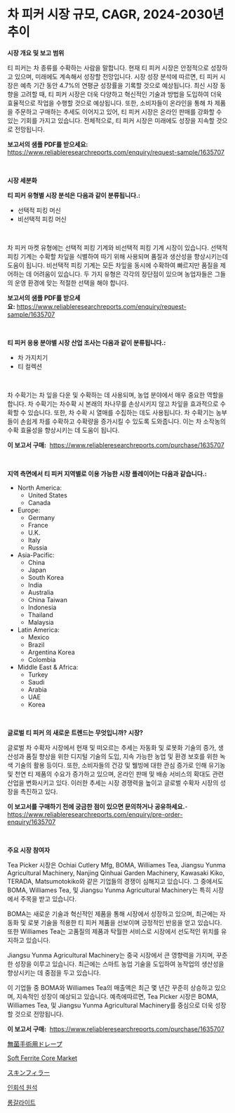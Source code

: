 <p><h1>차 피커 시장 규모, CAGR, 2024-2030년 추이</h1></p><p><strong>시장 개요 및 보고 범위</strong></p>
<p><p>티 피커는 차 종류를 수확하는 사람을 말합니다. 현재 티 피커 시장은 안정적으로 성장하고 있으며, 미래에도 계속해서 성장할 전망입니다. 시장 성장 분석에 따르면, 티 피커 시장은 예측 기간 동안 4.7%의 연평균 성장률을 기록할 것으로 예상됩니다. 최신 시장 동향을 고려할 때, 티 피커 시장은 더욱 다양하고 혁신적인 기술과 방법을 도입하여 더욱 효율적으로 작업을 수행할 것으로 예상됩니다. 또한, 소비자들이 온라인을 통해 차 제품을 주문하고 구매하는 추세도 이어지고 있어, 티 피커 시장은 온라인 판매를 강화할 수 있는 기회를 가지고 있습니다. 전체적으로, 티 피커 시장은 미래에도 성장을 지속할 것으로 전망됩니다.</p></p>
<p><strong>보고서의 샘플 PDF를 받으세요:</strong> <a href="https://www.reliableresearchreports.com/enquiry/request-sample/1635707">https://www.reliableresearchreports.com/enquiry/request-sample/1635707</a></p>
<p>&nbsp;</p>
<p><strong>시장 세분화</strong></p>
<p><strong>티 피커 유형별 시장 분석은 다음과 같이 분류됩니다.:</strong></p>
<p><ul><li>선택적 피킹 머신</li><li>비선택적 피킹 머신</li></ul></p>
<p>&nbsp;</p>
<p><p>차 피커 마켓 유형에는 선택적 피킹 기계와 비선택적 피킹 기계 시장이 있습니다. 선택적 피킹 기계는 수확할 차잎을 식별하여 따기 위해 사용되며 품질과 생산성을 향상시키는데 도움이 됩니다. 비선택적 피킹 기계는 모든 차잎을 동시에 수확하여 빠르지만 품질을 제어하는 데 어려움이 있습니다. 두 가지 유형은 각각의 장단점이 있으며 농업자들은 그들의 운영 환경에 맞는 적절한 선택을 해야 합니다.</p></p>
<p><strong>보고서의 샘플 PDF를 받으세요:</strong>&nbsp;<a href="https://www.reliableresearchreports.com/enquiry/request-sample/1635707">https://www.reliableresearchreports.com/enquiry/request-sample/1635707</a></p>
<p>&nbsp;</p>
<p><strong> 티 피커 응용 분야별 시장 산업 조사는 다음과 같이 분류됩니다.:</strong></p>
<p><ul><li>차 가지치기</li><li>티 컬렉션</li></ul></p>
<p>&nbsp;</p>
<p><p>차 수확기는 차 잎을 다운 및 수확하는 데 사용되며, 농업 분야에서 매우 중요한 역할을 합니다. 차 수확기는 차수확 시 본래의 차나무를 손상시키지 않고 차잎을 효과적으로 수확할 수 있습니다. 또한, 차 수확 시 열매를 수집하는 데도 사용됩니다. 차 수확기는 농부들이 손쉽게 차를 수확하고 수확량을 증가시킬 수 있도록 도와줍니다. 이는 차 소작농의 수확 효율성을 향상시키는 데 도움이 됩니다.</p></p>
<p><strong>이 보고서 구매:</strong>&nbsp; <a href="https://www.reliableresearchreports.com/purchase/1635707">https://www.reliableresearchreports.com/purchase/1635707</a></p>
<p>&nbsp;</p>
<p><strong>지역 측면에서 티 피커 지역별로 이용 가능한 시장 플레이어는 다음과 같습니다.:</strong></p>
<p><ul>
    <li>
        North America:
        <ul>
            <li>United States</li>
            <li>Canada</li>
        </ul>
    </li>
    <li>
        Europe:
        <ul>
            <li>Germany</li>
            <li>France</li>
            <li>U.K.</li>
            <li>Italy</li>
            <li>Russia</li>
        </ul>
    </li>
    <li>
        Asia-Pacific:
        <ul>
            <li>China</li>
            <li>Japan</li>
            <li>South Korea</li>
            <li>India</li>
            <li>Australia</li>
            <li>China Taiwan</li>
            <li>Indonesia</li>
            <li>Thailand</li>
            <li>Malaysia</li>
        </ul>
    </li>
    <li>
        Latin America:
        <ul>
            <li>Mexico</li>
            <li>Brazil</li>
            <li>Argentina Korea</li>
            <li>Colombia</li>
        </ul>
    </li>
    <li>
        Middle East & Africa:
        <ul>
            <li>Turkey</li>
            <li>Saudi</li>
            <li>Arabia</li>
            <li>UAE</li>
            <li>Korea</li>
        </ul>
    </li>
    </ul></p>
<p>&nbsp;</p>
<p><strong>글로벌 티 피커 의 새로운 트렌드는 무엇입니까? 시장?</strong></p>
<p><p>글로벌 차 수확자 시장에서 현재 및 떠오르는 추세는 자동화 및 로봇화 기술의 증가, 생산성과 품질 향상을 위한 디지털 기술의 도입, 지속 가능한 농업 및 환경 보호를 위한 녹색 기술의 활용 등이다. 또한, 소비자들의 건강 및 웰빙에 대한 관심 증가로 인해 유기농 및 천연 티 제품의 수요가 증가하고 있으며, 온라인 판매 및 배송 서비스의 확대도 관련 산업을 변화시키고 있다. 이러한 추세는 시장 경쟁력을 높이고 글로벌 수확자 시장의 성장을 촉진하고 있다.</p></p>
<p><strong>이 보고서를 구매하기 전에 궁금한 점이 있으면 문의하거나 공유하세요.</strong>- <a href="https://www.reliableresearchreports.com/enquiry/pre-order-enquiry/1635707">https://www.reliableresearchreports.com/enquiry/pre-order-enquiry/1635707</a></p>
<p>&nbsp;</p>
<p><strong>주요 시장 참여자</strong></p>
<p><p>Tea Picker 시장은 Ochiai Cutlery Mfg, BOMA, Williames Tea, Jiangsu Yunma Agricultural Machinery, Nanjing Qinhuai Garden Machinery, Kawasaki Kiko, TERADA, Matsumotokiko와 같은 기업들의 경쟁이 심해지고 있습니다. 그 중에서도 BOMA, Williames Tea, 및 Jiangsu Yunma Agricultural Machinery는 특히 시장에서 주목을 받고 있습니다.</p><p>BOMA는 새로운 기술과 혁신적인 제품을 통해 시장에서 성장하고 있으며, 최근에는 자동화 및 로봇 기술을 적용한 티 피커 제품을 선보이며 긍정적인 반응을 얻고 있습니다. 또한 Williames Tea는 고품질의 제품과 탁월한 서비스로 시장에서 선도적인 위치를 유지하고 있습니다.</p><p>Jiangsu Yunma Agricultural Machinery는 중국 시장에서 큰 영향력을 가지며, 꾸준한 성장을 이루고 있습니다. 최근에는 스마트 농업 기술을 도입하여 농작업의 생산성을 향상시키는 데 중점을 두고 있습니다.</p><p>이 기업들 중 BOMA와 Williames Tea의 매출액은 최근 몇 년간 꾸준히 상승하고 있으며, 지속적인 성장이 예상되고 있습니다. 예측에따르면, Tea Picker 시장은 BOMA, Williames Tea, 및 Jiangsu Yunma Agricultural Machinery를 중심으로 더욱 성장할 것으로 전망됩니다.</p></p>
<p><strong>이 보고서 구매:</strong>&nbsp;&nbsp;<a href="https://www.reliableresearchreports.com/purchase/1635707">https://www.reliableresearchreports.com/purchase/1635707</a></p>
<p><p><a href="https://medium.com/@deontestanton2023/%E3%82%B9%E3%83%86%E3%83%A9%E3%82%A4%E3%83%AB%E5%A4%96%E7%A7%91%E7%94%A8%E3%83%89%E3%83%AC%E3%83%BC%E3%83%97%E5%B8%82%E5%A0%B4%E3%81%AE%E8%A6%8F%E6%A8%A1-cagr-%E3%83%88%E3%83%AC%E3%83%B3%E3%83%89-2024-2030-0c2be4fbd090">無菌手術用ドレープ</a></p><p><a href="https://summer-dogwood-3e9.notion.site/Soft-Ferrite-Core-Market-Size-Growth-and-Forecast-from-2024-2031-9f838b8a12fd4a55b2d0180e30d3fa12">Soft Ferrite Core Market</a></p><p><a href="https://github.com/efcvopdgkdx128/Market-Research-Report-List-1/blob/main/36412627870.md">スキンフィラー</a></p><p><a href="https://medium.com/@rudyswaniafgwski56664/2024%EB%85%84%EB%B6%80%ED%84%B0-2031%EB%85%84%EA%B9%8C%EC%A7%80-%EC%98%88%EC%B8%A1%EB%90%9C-%EC%95%84%ED%8C%8C%ED%83%80%EC%9D%B4%ED%8A%B8-%EB%B3%B4%EC%84%9D-%EC%8B%9C%EC%9E%A5-%ED%8A%B8%EB%A0%8C%EB%93%9C%EC%99%80-%EC%8B%9C%EC%9E%A5-%EB%B6%84%EC%84%9D-0be954ef2ed5">인회석 원석</a></p><p><a href="https://github.com/fredrickeglers/Market-Research-Report-List-1/blob/main/98356207388.md">롱갈라이트</a></p></p>
